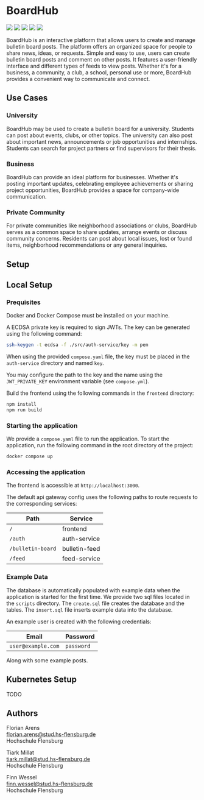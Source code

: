 #  BoardHub

[![](https://codecov.io/gh/Flo0807/hsfl-master-ai-cloud-engineering/graph/badge.svg?token=WILJH4U7EH)](https://codecov.io/gh/Flo0807/hsfl-master-ai-cloud-engineering)
![](https://github.com/Flo0807/hsfl-master-ai-cloud-engineering/actions/workflows/auth-service.yml/badge.svg)
![](https://github.com/Flo0807/hsfl-master-ai-cloud-engineering/actions/workflows/bulletin-board-service.yml/badge.svg)
![](https://github.com/Flo0807/hsfl-master-ai-cloud-engineering/actions/workflows/feed-service.yml/badge.svg)
![](https://github.com/Flo0807/hsfl-master-ai-cloud-engineering/actions/workflows/api-gateway.yml/badge.svg)

BoardHub is an interactive platform that allows users to create and manage bulletin board posts. The platform offers an organized space for people to share news, ideas, or requests. Simple and easy to use, users can create bulletin board posts and comment on other posts. It features a user-friendly interface and different types of feeds to view posts. Whether it's for a business, a community, a club, a school, personal use or more, BoardHub provides a convenient way to communicate and connect.

## Use Cases

### University

BoardHub may be used to create a bulletin board for a university. Students can post about events, clubs, or other topics. The university can also post about important news, announcements or job opportunities and internships. Students can search for project partners or find supervisors for their thesis.

### Business

BoardHub can provide an ideal platform for businesses. Whether it's posting important updates, celebrating employee achievements or sharing project opportunities, BoardHub provides a space for company-wide communication.

### Private Community

For private communities like neighborhood associations or clubs, BoardHub serves as a common space to share updates, arrange events or discuss community concerns. Residents can post about local issues, lost or found items, neighborhood recommendations or any general inquiries.

## Setup

## Local Setup

### Prequisites

Docker and Docker Compose must be installed on your machine.

A ECDSA private key is required to sign JWTs. The key can be generated using the following command:

```bash
ssh-keygen -t ecdsa -f ./src/auth-service/key -m pem
```

When using the provided `compose.yaml` file, the key must be placed in the `auth-service` directory and named `key`.

You may configure the path to the key and the name using the `JWT_PRIVATE_KEY` environment variable (see `compose.yml`).

Build the frontend using the following commands in the `frontend` directory:

```bash
npm install
npm run build
```

### Starting the application

We provide a `compose.yaml` file to run the application. To start the application, run the following command in the root directory of the project:

```bash
docker compose up
```

### Accessing the application

The frontend is accessible at `http://localhost:3000`.

The default api gateway config uses the following paths to route requests to the corresponding services:

| Path              | Service       |
| ----------------- | ------------- |
| `/`               | frontend      |
| `/auth`           | auth-service  |
| `/bulletin-board` | bulletin-feed |
| `/feed`           | feed-service  |

### Example Data

The database is automatically populated with example data when the application is started for the first time. We provide two sql files located in the `scripts` directory. The `create.sql` file creates the database and the tables. The `insert.sql` file inserts example data into the database.

An example user is created with the following credentials:

| Email              | Password   |
| ------------------ | ---------- |
| `user@example.com` | `password` |

Along with some example posts.

## Kubernetes Setup

TODO

## Authors

Florian Arens\
florian.arens@stud.hs-flensburg.de\
Hochschule Flensburg

Tiark Millat\
tiark.millat@stud.hs-flensburg.de\
Hochschule Flensburg

Finn Wessel\
finn.wessel@stud.hs-flensburg.de\
Hochschule Flensburg
